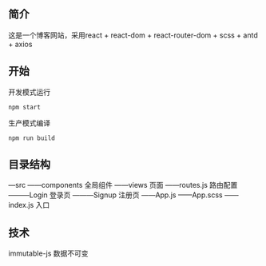 ## 简介

这是一个博客网站，采用react + react-dom + react-router-dom + scss + antd + axios

## 开始

开发模式运行
```
npm start
```

生产模式编译
```
npm run build
```

## 目录结构
—src
——components  全局组件
——views  页面
——routes.js  路由配置
———Login  登录页
———Signup 注册页
——App.js
——App.scss
——index.js  入口

## 技术
immutable-js 数据不可变
